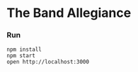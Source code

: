 The Band Allegiance
=====================

### Run

```
npm install
npm start
open http://localhost:3000
```
